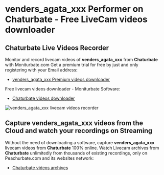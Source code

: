 # venders_agata_xxx Performer on Chaturbate - Free LiveCam videos downloader

## Chaturbate Live Videos Recorder

Monitor and record livecam videos of **venders_agata_xxx** from **Chaturbate** with Moniturbate.com
Get a premium trial for free by just and only registering with your Email address:
* [venders_agata_xxx Premium videos downloader](https://moniturbate.com/request-demo-licence-key.html)

Free livecam videos downloader - Moniturbate Software:
* [Chaturbate videos downloader](https://moniturbate.com/moniturbate-download-software.html)

![venders_agata_xxx livecam videos recorder](https://peachurnet.com/templates/moniturbate-software.png)


## Capture venders_agata_xxx videos from the Cloud and watch your recordings on Streaming

Without the need of downloading a software, capture **venders_agata_xxx** livecam videos from **Chaturbate** 100% online.
Watch Livecam archives from **Chaturbate** unlimitedly from thousands of existing recordings, only on Peachurbate.com and its websites network:
* [Chaturbate videos archives](https://peachurnet.com/)